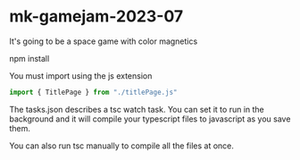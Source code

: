 # mk-gamejam-2023-07

It's going to be a space game with color magnetics

npm install


You must import using the js extension

```ts
import { TitlePage } from "./titlePage.js"
```


The tasks.json describes a tsc watch task. You can set it to run in the background and it will compile your typescript files to javascript as you save them.

You can also run tsc manually to compile all the files at once.
